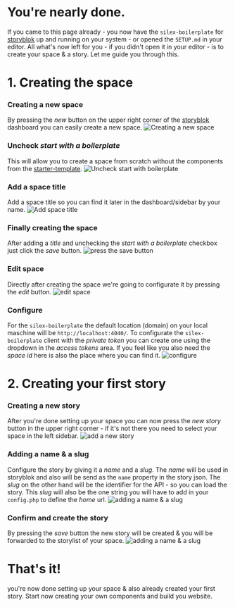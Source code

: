 # You're nearly done.

If you came to this page already - you now have the `silex-boilerplate` for [storyblok](https://storyblok.com) up and running on your system - or opened the `SETUP.md` in your editor. All what's now left for you - if you didn't open it in your editor - is to create your space & a story. Let me guide you through this.

# 1. Creating the space

### Creating a new space
By pressing the *new* button on the upper right corner of the [storyblok](https://storyblok.com) dashboard you can easily create a new space.
![Creating a new space](https://a.storyblok.com/f/125362e8dc/newspace.jpg)

### Uncheck *start with a boilerplate*
This will allow you to create a space from scratch without the components from the [starter-template](https://github.com/storyblok/starter-template).
![Uncheck start with boilerplate](https://a.storyblok.com/f/108b582e1e/uncheck-start-with-boilerplate.jpg)

###  Add a space title 
Add a space title so you can find it later in the dashboard/sidebar by your name.
![Add space title](https://a.storyblok.com/f/6222641b52/add-space-title.jpg)

### Finally creating the space
After adding a *title* and unchecking the *start with a boilerplate* checkbox just click the *save* button.
![press the save button](https://a.storyblok.com/f/5951362e56/create-space.jpg)

### Edit space
Directly after creating the space we're going to configurate it by pressing the *edit* button.
![edit space](https://a.storyblok.com/f/81c75bfdf1/edit-space.jpg)

### Configure
For the `silex-boilerplate` the default location (domain) on your local maschine will be `http://localhost:4040/`. To configurate the `silex-boilerplate` client with the *private token* you can create one using the dropdown in the *access tokens* area. If you feel like you also need the *space id* here is also the place where you can find it.
![configure](https://a.storyblok.com/f/b83fb5c018/configure.jpg)

# 2. Creating your first story
### Creating a new story
After you're done setting up your space you can now press the *new story* button in the upper right corner - if it's not there you need to select your space in the left sidebar.
![add a new story](https://a.storyblok.com/f/5d09fd048a/creating-a-new-story.jpg)

### Adding a name & a slug
Configure the story by giving it a *name* and a *slug*. The *name* will be used in storyblok and also will be send as the `name` property in the story json. The *slug* on the other hand will be the identifier for the API - so you can load the story. This *slug* will also be the one string you will have to add in your `config.php` to define the *home* url.
![adding a name & a slug](https://a.storyblok.com/f/af33b8e415/add-a-space-name.jpg)

### Confirm and create the story
By pressing the *save* button the new story will be created & you will be forwarded to the storylist of your space.
![adding a name & a slug](https://a.storyblok.com/f/c8923bc32c/create-a-story.jpg)

# That's it!
you're now done setting up your space & also already created your first story. Start now creating your own components and build you website.


